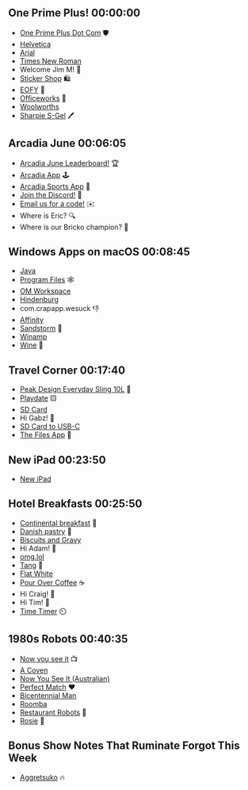 ## One Prime Plus! 00:00:00
* [One Prime Plus Dot Com](https://oneprimeplus.com) 🛡️
* [Helvetica](https://docs.google.com/document/d/1rKQkTlJcvm2-tqBedtzqjeFGW-3XhWKHgmp6Yscef_Q/edit)
* [Arial](https://en.wikipedia.org/wiki/Arial)
* [Times New Roman](https://en.wikipedia.org/wiki/Times_New_Roman)
* Welcome Jim M! 🎉
* [Sticker Shop](https://hemisphericviews.com/shop) 🛍️
* [EOFY](https://www.choice.com.au/shopping/everyday-shopping/bargain-hunting/articles/what-to-know-for-eofy) 💸
* [Officeworks](https://www.officeworks.com.au/) 🏢
* [Woolworths](https://www.woolworths.com.au/)
* [Sharpie S-Gel](https://www.sharpie.com/pens/gel-pens/sharpie-s-gel-medium-point-0.7mm/SP_1152955.html) 🖊️

## Arcadia June 00:06:05
* [Arcadia June Leaderboard!](https://bears-pay-lnp.craft.me/TZdtbDtNaiiq3S) 🏆
* [Arcadia App](https://apps.apple.com/us/app/arcadia-watch-games/id1479608271) 🕹️
* [Arcadia Sports App](https://apps.apple.com/us/app/arcadia-sports-watch-games/id1645125796) 🏀
* [Join the Discord!](https://discord.gg/mzdB2ug) 💬
* [Email us for a code!](mailto:hello@hemisphericviews.com) ✉️
* Where is Eric? 🔍
* Where is our Bricko champion? 🤔

## Windows Apps on macOS 00:08:45
* [Java](https://en.wikipedia.org/wiki/Java_%28programming_language%29)
* [Program Files](https://en.wikipedia.org/wiki/Program_Files) 🕸️
* [OM Workspace](https://software.omsystem.com/omworkspace/en/)
* [Hindenburg](https://hindenburg.com/)
* com.crapapp.wesuck 👎
* [Affinity](https://affinity.serif.com/en-us/)
* [Sandstorm](https://www.youtube.com/watch?v=erb4n8PW2qw) 🎵
* [Winamp](https://www.youtube.com/watch?v=erb4n8PW2qw)
* [Wine](https://en.wikipedia.org/wiki/Wine_%28software%29) 🍷

## Travel Corner 00:17:40
* [Peak Design Everyday Sling 10L](https://www.peakdesign.com/collections/everyday-bags/products/everyday-sling?variant=29742302101548)  👜
* [Playdate](https://play.date/) 🟨
* [SD Card](https://en.wikipedia.org/wiki/SD_card)
* Hi Gabz! 👋
* [SD Card to USB-C](https://www.apple.com/shop/product/MUFG2AM/A/usb-c-to-sd-card-reader)
* [The Files App](https://support.apple.com/guide/ipad/modify-files-folders-and-downloads-ipad49b77901/ipados) 📂

## New iPad 00:23:50
* [New iPad](https://www.apple.com/newsroom/2024/05/apple-introduces-m4-chip/)

## Hotel Breakfasts 00:25:50
* [Continental breakfast](https://www.thekitchn.com/what-is-a-continental-breakfast-and-what-makes-it-continental-239400) 🥞
* [Danish pastry](https://en.wikipedia.org/wiki/Danish_pastry) 🧁
* [Biscuits and Gravy](https://www.allrecipes.com/recipe/216391/easy-sausage-gravy-and-biscuits/)
* Hi Adam! 👋
* [omg.lol](https://omg.lol)
* [Tang](https://en.wikipedia.org/wiki/Tang_%28drink_mix%29) 🧡
* [Flat White](https://en.wikipedia.org/wiki/Flat_white)
* [Pour Over Coffee](https://en.wikipedia.org/wiki/Drip_coffee) ☕
* Hi Craig! 👋
* Hi Tim! 👋
* [Time Timer](https://www.timetimer.com/) ⏲️

## 1980s Robots 00:40:35
* [Now you see it](https://en.wikipedia.org/wiki/Now_You_See_It_%28American_game_show%29) 📺
* [A Coven](https://en.wikipedia.org/wiki/Coven) 
* [Now You See It \(Australian\)](https://en.wikipedia.org/wiki/Now_You_See_It_%28Australian_game_show%29)
* [Perfect Match](https://en.wikipedia.org/wiki/Perfect_Match_%28Australian_game_show%29) ❤️
* [Bicentennial Man](https://en.wikipedia.org/wiki/The_Bicentennial_Man)
* [Roomba](https://en.wikipedia.org/wiki/Roomba)
* [Restaurant Robots](https://www.robotlab.com/restaurant-robots) 🤖
* [Rosie](https://en.wikipedia.org/wiki/List_of_The_Jetsons_characters#Rosie) 💜

## Bonus Show Notes That Ruminate Forgot This Week
- [Aggretsuko](https://en.wikipedia.org/wiki/Aggretsuko) 🔥

